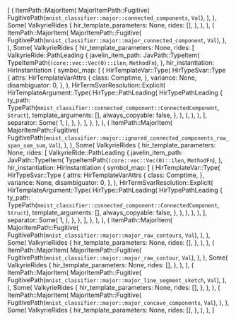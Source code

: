 [
    (
        ItemPath::MajorItem(
            MajorItemPath::Fugitive(
                FugitivePath(`mnist_classifier::major::connected_components`, `Val`),
            ),
        ),
        Some(
            ValkyrieRides {
                hir_template_parameters: None,
                rides: [],
            },
        ),
    ),
    (
        ItemPath::MajorItem(
            MajorItemPath::Fugitive(
                FugitivePath(`mnist_classifier::major::major_connected_component`, `Val`),
            ),
        ),
        Some(
            ValkyrieRides {
                hir_template_parameters: None,
                rides: [
                    ValkyrieRide::PathLeading {
                        javelin_item_path: JavPath::TypeItem(
                            TypeItemPath(`(core::vec::Vec(0)::ilen`, `MethodFn`),
                        ),
                        hir_instantiation: HirInstantiation {
                            symbol_map: [
                                (
                                    HirTemplateVar::Type(
                                        HirTypeSvar::Type {
                                            attrs: HirTemplateVarAttrs {
                                                class: Comptime,
                                            },
                                            variance: None,
                                            disambiguator: 0,
                                        },
                                    ),
                                    HirTermSvarResolution::Explicit(
                                        HirTemplateArgument::Type(
                                            HirType::PathLeading(
                                                HirTypePathLeading {
                                                    ty_path: TypePath(`mnist_classifier::connected_component::ConnectedComponent`, `Struct`),
                                                    template_arguments: [],
                                                    always_copyable: false,
                                                },
                                            ),
                                        ),
                                    ),
                                ),
                            ],
                            separator: Some(
                                1,
                            ),
                        },
                    },
                ],
            },
        ),
    ),
    (
        ItemPath::MajorItem(
            MajorItemPath::Fugitive(
                FugitivePath(`mnist_classifier::major::ignored_connected_components_row_span_sum_sum`, `Val`),
            ),
        ),
        Some(
            ValkyrieRides {
                hir_template_parameters: None,
                rides: [
                    ValkyrieRide::PathLeading {
                        javelin_item_path: JavPath::TypeItem(
                            TypeItemPath(`(core::vec::Vec(0)::ilen`, `MethodFn`),
                        ),
                        hir_instantiation: HirInstantiation {
                            symbol_map: [
                                (
                                    HirTemplateVar::Type(
                                        HirTypeSvar::Type {
                                            attrs: HirTemplateVarAttrs {
                                                class: Comptime,
                                            },
                                            variance: None,
                                            disambiguator: 0,
                                        },
                                    ),
                                    HirTermSvarResolution::Explicit(
                                        HirTemplateArgument::Type(
                                            HirType::PathLeading(
                                                HirTypePathLeading {
                                                    ty_path: TypePath(`mnist_classifier::connected_component::ConnectedComponent`, `Struct`),
                                                    template_arguments: [],
                                                    always_copyable: false,
                                                },
                                            ),
                                        ),
                                    ),
                                ),
                            ],
                            separator: Some(
                                1,
                            ),
                        },
                    },
                ],
            },
        ),
    ),
    (
        ItemPath::MajorItem(
            MajorItemPath::Fugitive(
                FugitivePath(`mnist_classifier::major::major_raw_contours`, `Val`),
            ),
        ),
        Some(
            ValkyrieRides {
                hir_template_parameters: None,
                rides: [],
            },
        ),
    ),
    (
        ItemPath::MajorItem(
            MajorItemPath::Fugitive(
                FugitivePath(`mnist_classifier::major::major_raw_contour`, `Val`),
            ),
        ),
        Some(
            ValkyrieRides {
                hir_template_parameters: None,
                rides: [],
            },
        ),
    ),
    (
        ItemPath::MajorItem(
            MajorItemPath::Fugitive(
                FugitivePath(`mnist_classifier::major::major_line_segment_sketch`, `Val`),
            ),
        ),
        Some(
            ValkyrieRides {
                hir_template_parameters: None,
                rides: [],
            },
        ),
    ),
    (
        ItemPath::MajorItem(
            MajorItemPath::Fugitive(
                FugitivePath(`mnist_classifier::major::major_concave_components`, `Val`),
            ),
        ),
        Some(
            ValkyrieRides {
                hir_template_parameters: None,
                rides: [],
            },
        ),
    ),
]